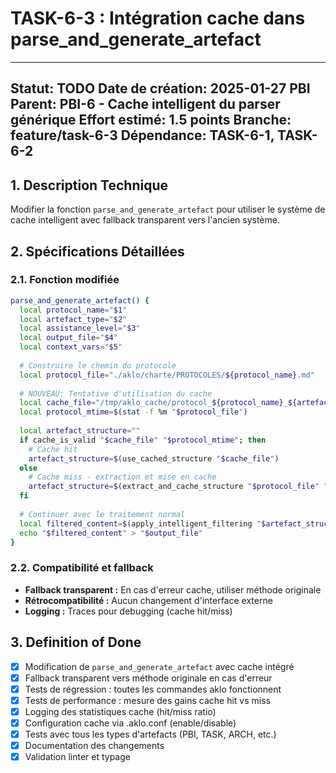 # TASK-6-3 : Intégration cache dans parse_and_generate_artefact

---
**Statut:** TODO
**Date de création:** 2025-01-27
**PBI Parent:** PBI-6 - Cache intelligent du parser générique
**Effort estimé:** 1.5 points
**Branche:** feature/task-6-3
**Dépendance:** TASK-6-1, TASK-6-2
---

## 1. Description Technique

Modifier la fonction `parse_and_generate_artefact` pour utiliser le système de cache intelligent avec fallback transparent vers l'ancien système.

## 2. Spécifications Détaillées

### 2.1. Fonction modifiée

```bash
parse_and_generate_artefact() {
  local protocol_name="$1"
  local artefact_type="$2"
  local assistance_level="$3"
  local output_file="$4"
  local context_vars="$5"
  
  # Construire le chemin du protocole
  local protocol_file="./aklo/charte/PROTOCOLES/${protocol_name}.md"
  
  # NOUVEAU: Tentative d'utilisation du cache
  local cache_file="/tmp/aklo_cache/protocol_${protocol_name}_${artefact_type}.parsed"
  local protocol_mtime=$(stat -f %m "$protocol_file")
  
  local artefact_structure=""
  if cache_is_valid "$cache_file" "$protocol_mtime"; then
    # Cache hit
    artefact_structure=$(use_cached_structure "$cache_file")
  else
    # Cache miss - extraction et mise en cache
    artefact_structure=$(extract_and_cache_structure "$protocol_file" "$artefact_type" "$cache_file")
  fi
  
  # Continuer avec le traitement normal
  local filtered_content=$(apply_intelligent_filtering "$artefact_structure" "$assistance_level" "$context_vars")
  echo "$filtered_content" > "$output_file"
}
```

### 2.2. Compatibilité et fallback

- **Fallback transparent :** En cas d'erreur cache, utiliser méthode originale
- **Rétrocompatibilité :** Aucun changement d'interface externe
- **Logging :** Traces pour debugging (cache hit/miss)

## 3. Definition of Done

- [x] Modification de `parse_and_generate_artefact` avec cache intégré
- [x] Fallback transparent vers méthode originale en cas d'erreur
- [x] Tests de régression : toutes les commandes aklo fonctionnent
- [x] Tests de performance : mesure des gains cache hit vs miss
- [x] Logging des statistiques cache (hit/miss ratio)
- [x] Configuration cache via .aklo.conf (enable/disable)
- [x] Tests avec tous les types d'artefacts (PBI, TASK, ARCH, etc.)
- [x] Documentation des changements
- [x] Validation linter et typage
